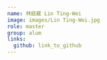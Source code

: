 ```yaml
---
name: 林庭葳 Lin Ting-Wei 
image: images/Lin Ting-Wei.jpg 
role: master
group: alum
links:
  github: link_to_github 
---
```


